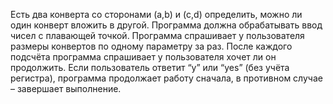 Есть два конверта со сторонами (a,b) и (c,d) определить, можно ли один конверт вложить в другой.
Программа должна обрабатывать ввод чисел с плавающей точкой. 
Программа спрашивает у пользователя размеры конвертов по одному параметру за раз. 
После каждого подсчёта программа спрашивает у пользователя хочет ли он продолжить. 
Если пользователь ответит “y” или “yes” (без учёта регистра), программа продолжает работу сначала, в противном случае – завершает выполнение.
